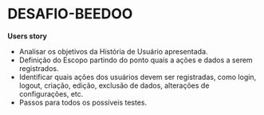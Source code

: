 # DESAFIO-BEEDOO

**Users story**
  - Analisar os objetivos da História de Usuário apresentada.
  - Definição do Escopo partindo do ponto quais a ações e dados a serem registrados.
  - Identificar quais ações dos usuários devem ser registradas, como login, logout, criação, edição, exclusão de dados, alterações de configurações, etc.
  - Passos para todos os possíveis testes.
